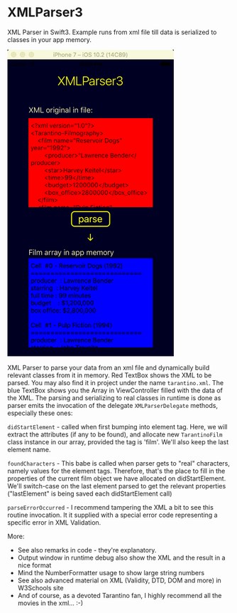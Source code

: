 # XMLParser3
XML Parser in Swift3. Example runs from xml file till data is serialized to classes in your app memory.

![ScreenShot Social](/screenshot.png)

XML Parser to parse your data from an xml file and dynamically build
relevant classes from it in memory.
Red TextBox shows the XML to be parsed. You may also find it in project under
the name `tarantino.xml`. The blue TextBox shows you the Array in ViewController
filled with the data of the XML.
The parsing and serializing to real classes in runtime is done as parser emits
the invocation of the delegate `XMLParserDelegate` methods, especially these ones:

`didStartElement` - called when first bumping into element tag. Here, we will
extract the attributes (if any to be found), and allocate new `TarantinoFilm` class
instance in our array, provided the tag is 'film'. We'll also keep the last element name.

`foundCharacters` -  This babe is called when parser gets to "real" characters, namely
 values for the element tags. Therefore, that's the place to fill in the properties of
 the current film object we have allocated on didStartElement. We'll switch-case on the last element parsed to get
 the relevant properties ("lastElement" is being saved each didStartElement call)

 `parseErrorOccurred` - I recommend tampering the XML a bit to see this routine invocation. It it supplied with a special error code representing a specific error in XML Validation.

More:
 * See also remarks in code - they're explanatory.
 * Output window in runtime debug also show the XML and the result in a nice format
 * Mind the NumberFormatter usage to show large string numbers
 * See also advanced material on XML (Validity, DTD, DOM and more) in W3Schools site
 * And of course, as a devoted Tarantino fan, I highly recommend all the movies in the xml... :-)
